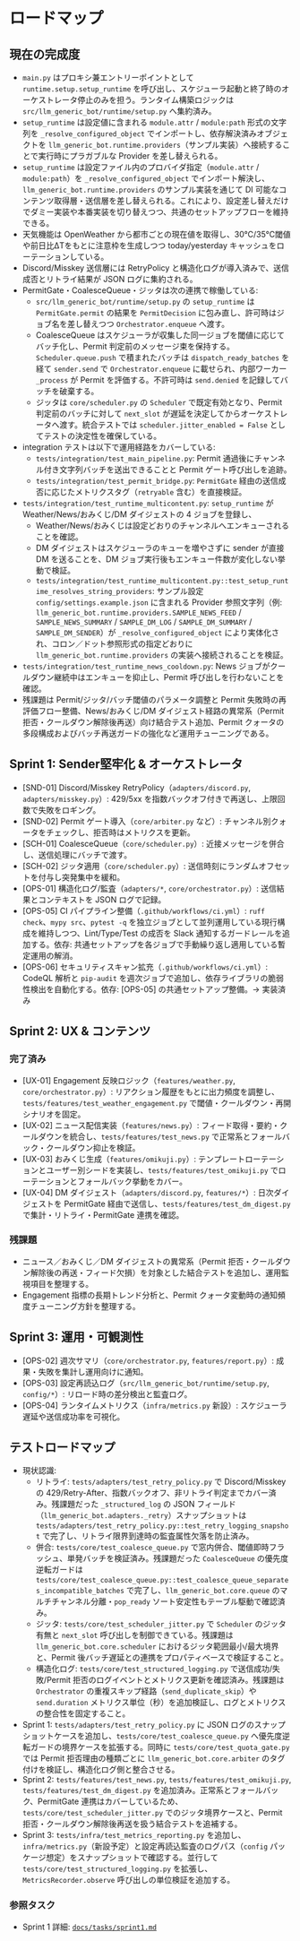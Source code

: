 # ロードマップ

## 現在の完成度
- `main.py` はプロキシ兼エントリーポイントとして `runtime.setup.setup_runtime` を呼び出し、スケジューラ起動と終了時のオーケストレータ停止のみを担う。ランタイム構築ロジックは `src/llm_generic_bot/runtime/setup.py` へ集約済み。
- `setup_runtime` は設定値に含まれる `module.attr` / `module:path` 形式の文字列を `_resolve_configured_object` でインポートし、依存解決済みオブジェクトを `llm_generic_bot.runtime.providers`（サンプル実装）へ接続することで実行時にプラガブルな Provider を差し替えられる。
- `setup_runtime` は設定ファイル内のプロバイダ指定（`module.attr` / `module:path`）を `_resolve_configured_object` でインポート解決し、`llm_generic_bot.runtime.providers` のサンプル実装を通じて DI 可能なコンテンツ取得層・送信層を差し替えられる。これにより、設定差し替えだけでダミー実装や本番実装を切り替えつつ、共通のセットアップフローを維持できる。
- 天気機能は OpenWeather から都市ごとの現在値を取得し、30℃/35℃閾値や前日比ΔTをもとに注意枠を生成しつつ today/yesterday キャッシュをローテーションしている。
- Discord/Misskey 送信層には RetryPolicy と構造化ログが導入済みで、送信成否とリトライ結果が JSON ログに集約される。
- PermitGate・CoalesceQueue・ジッタは次の連携で稼働している:
  - `src/llm_generic_bot/runtime/setup.py` の `setup_runtime` は `PermitGate.permit` の結果を `PermitDecision` に包み直し、許可時はジョブ名を差し替えつつ `Orchestrator.enqueue` へ渡す。
  - CoalesceQueue はスケジューラが収集した同一ジョブを閾値に応じてバッチ化し、Permit 判定前のメッセージ束を保持する。`Scheduler.queue.push` で積まれたバッチは `dispatch_ready_batches` を経て `sender.send` で `Orchestrator.enqueue` に載せられ、内部ワーカー `_process` が Permit を評価する。不許可時は `send.denied` を記録してバッチを破棄する。
  - ジッタは `core/scheduler.py` の `Scheduler` で既定有効となり、Permit 判定前のバッチに対して `next_slot` が遅延を決定してからオーケストレータへ渡す。統合テストでは `scheduler.jitter_enabled = False` としてテストの決定性を確保している。
- integration テストは以下で運用経路をカバーしている:
  - `tests/integration/test_main_pipeline.py`: Permit 通過後にチャンネル付き文字列バッチを送出できることと Permit ゲート呼び出しを追跡。
  - `tests/integration/test_permit_bridge.py`: `PermitGate` 経由の送信成否に応じたメトリクスタグ（`retryable` 含む）を直接検証。
- `tests/integration/test_runtime_multicontent.py`: `setup_runtime` が Weather/News/おみくじ/DM ダイジェストの 4 ジョブを登録し、
  - Weather/News/おみくじは設定どおりのチャンネルへエンキューされることを確認。
  - DM ダイジェストはスケジューラのキューを増やさずに sender が直接 DM を送ることを、DM ジョブ実行後もエンキュー件数が変化しない挙動で検証。
  - `tests/integration/test_runtime_multicontent.py::test_setup_runtime_resolves_string_providers`: サンプル設定 `config/settings.example.json` に含まれる Provider 参照文字列（例: `llm_generic_bot.runtime.providers.SAMPLE_NEWS_FEED` / `SAMPLE_NEWS_SUMMARY` / `SAMPLE_DM_LOG` / `SAMPLE_DM_SUMMARY` / `SAMPLE_DM_SENDER`）が `_resolve_configured_object` により実体化され、コロン／ドット参照形式の指定どおりに `llm_generic_bot.runtime.providers` の実装へ接続されることを検証。
- `tests/integration/test_runtime_news_cooldown.py`: News ジョブがクールダウン継続中はエンキューを抑止し、Permit 呼び出しを行わないことを確認。
- 残課題は Permit/ジッタ/バッチ閾値のパラメータ調整と Permit 失敗時の再評価フロー整備、News/おみくじ/DM ダイジェスト経路の異常系（Permit 拒否・クールダウン解除後再送）向け結合テスト追加、Permit クォータの多段構成およびバッチ再送ガードの強化など運用チューニングである。

## Sprint 1: Sender堅牢化 & オーケストレータ
- [SND-01] Discord/Misskey RetryPolicy（`adapters/discord.py`, `adapters/misskey.py`）: 429/5xx を指数バックオフ付きで再送し、上限回数で失敗をロギング。
- [SND-02] Permit ゲート導入（`core/arbiter.py` など）: チャンネル別クォータをチェックし、拒否時はメトリクスを更新。
- [SCH-01] CoalesceQueue（`core/scheduler.py`）: 近接メッセージを併合し、送信処理にバッチで渡す。
- [SCH-02] ジッタ適用（`core/scheduler.py`）: 送信時刻にランダムオフセットを付与し突発集中を緩和。
- [OPS-01] 構造化ログ/監査（`adapters/*`, `core/orchestrator.py`）: 送信結果とコンテキストを JSON ログで記録。
- [OPS-05] CI パイプライン整備（`.github/workflows/ci.yml`）: `ruff check`、`mypy src`、`pytest -q` を独立ジョブとして並列運用している現行構成を維持しつつ、Lint/Type/Test の成否を Slack 通知するガードレールを追加する。依存: 共通セットアップを各ジョブで手動繰り返し適用している暫定運用の解消。
- [OPS-06] セキュリティスキャン拡充（`.github/workflows/ci.yml`）: CodeQL 解析と `pip-audit` を週次ジョブで追加し、依存ライブラリの脆弱性検出を自動化する。依存: [OPS-05] の共通セットアップ整備。→ 実装済み

## Sprint 2: UX & コンテンツ
### 完了済み
- [UX-01] Engagement 反映ロジック（`features/weather.py`, `core/orchestrator.py`）: リアクション履歴をもとに出力頻度を調整し、`tests/features/test_weather_engagement.py` で閾値・クールダウン・再開シナリオを固定。
- [UX-02] ニュース配信実装（`features/news.py`）: フィード取得・要約・クールダウンを統合し、`tests/features/test_news.py` で正常系とフォールバック・クールダウン抑止を検証。
- [UX-03] おみくじ生成（`features/omikuji.py`）: テンプレートローテーションとユーザー別シードを実装し、`tests/features/test_omikuji.py` でローテーションとフォールバック挙動をカバー。
- [UX-04] DM ダイジェスト（`adapters/discord.py`, `features/*`）: 日次ダイジェストを PermitGate 経由で送信し、`tests/features/test_dm_digest.py` で集計・リトライ・PermitGate 連携を確認。

### 残課題
- ニュース／おみくじ／DM ダイジェストの異常系（Permit 拒否・クールダウン解除後の再送・フィード欠損）を対象とした結合テストを追加し、運用監視項目を整理する。
- Engagement 指標の長期トレンド分析と、Permit クォータ変動時の通知頻度チューニング方針を整理する。

## Sprint 3: 運用・可観測性
- [OPS-02] 週次サマリ（`core/orchestrator.py`, `features/report.py`）: 成果・失敗を集計し運用向けに通知。
- [OPS-03] 設定再読込ログ（`src/llm_generic_bot/runtime/setup.py`, `config/*`）: リロード時の差分検出と監査ログ。
- [OPS-04] ランタイムメトリクス（`infra/metrics.py` 新設）: スケジューラ遅延や送信成功率を可視化。

## テストロードマップ
- 現状認識:
  - リトライ: `tests/adapters/test_retry_policy.py` で Discord/Misskey の 429/Retry-After、指数バックオフ、非リトライ判定までカバー済み。残課題だった `_structured_log` の JSON フィールド（`llm_generic_bot.adapters._retry`）スナップショットは `tests/adapters/test_retry_policy.py::test_retry_logging_snapshot` で完了し、リトライ限界到達時の監査属性欠落を防止済み。
  - 併合: `tests/core/test_coalesce_queue.py` で窓内併合、閾値即時フラッシュ、単発バッチを検証済み。残課題だった `CoalesceQueue` の優先度逆転ガードは `tests/core/test_coalesce_queue.py::test_coalesce_queue_separates_incompatible_batches` で完了し、`llm_generic_bot.core.queue` のマルチチャンネル分離・`pop_ready` ソート安定性もテーブル駆動で確認済み。
  - ジッタ: `tests/core/test_scheduler_jitter.py` で `Scheduler` のジッタ有無と `next_slot` 呼び出しを制御できている。残課題は `llm_generic_bot.core.scheduler` におけるジッタ範囲最小/最大境界と、Permit 後バッチ遅延との連携をプロパティベースで検証すること。
  - 構造化ログ: `tests/core/test_structured_logging.py` で送信成功/失敗/Permit 拒否のログイベントとメトリクス更新を確認済み。残課題は `Orchestrator` の重複スキップ経路（`send_duplicate_skip`）や `send.duration` メトリクス単位（秒）を追加検証し、ログとメトリクスの整合性を固定すること。
- Sprint 1: `tests/adapters/test_retry_policy.py` に JSON ログのスナップショットケースを追加し、`tests/core/test_coalesce_queue.py` へ優先度逆転ガードの境界ケースを拡張する。同時に `tests/core/test_quota_gate.py` では Permit 拒否理由の種類ごとに `llm_generic_bot.core.arbiter` のタグ付けを検証し、構造化ログ側と整合させる。
- Sprint 2: `tests/features/test_news.py`, `tests/features/test_omikuji.py`, `tests/features/test_dm_digest.py` を追加済み。正常系とフォールバック、PermitGate 連携はカバーしているため、`tests/core/test_scheduler_jitter.py` でのジッタ境界ケースと、Permit 拒否・クールダウン解除後再送を扱う結合テストを追補する。
- Sprint 3: `tests/infra/test_metrics_reporting.py` を追加し、`infra/metrics.py`（新設予定）と設定再読込監査のログパス（`config` パッケージ想定）をスナップショットで確認する。並行して `tests/core/test_structured_logging.py` を拡張し、`MetricsRecorder.observe` 呼び出しの単位検証を追加する。

### 参照タスク
- Sprint 1 詳細: [`docs/tasks/sprint1.md`](tasks/sprint1.md)
